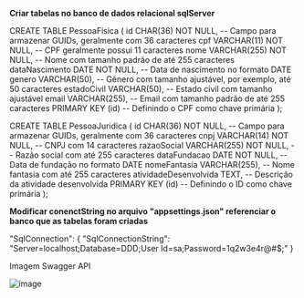 <b>Criar tabelas no banco de dados relacional sqlServer </b>

<p>CREATE TABLE PessoaFisica (
	id CHAR(36) NOT NULL, -- Campo para armazenar GUIDs, geralmente com 36 caracteres
    cpf VARCHAR(11) NOT NULL, -- CPF geralmente possui 11 caracteres
    nome VARCHAR(255) NOT NULL, -- Nome com tamanho padrão de até 255 caracteres
    dataNascimento DATE NOT NULL, -- Data de nascimento no formato DATE
    genero VARCHAR(50), -- Gênero com tamanho ajustável, por exemplo, até 50 caracteres
    estadoCivil VARCHAR(50), -- Estado civil com tamanho ajustável
    email VARCHAR(255), -- Email com tamanho padrão de até 255 caracteres
    PRIMARY KEY (id) -- Definindo o CPF como chave primária
);</p>

<p>CREATE TABLE PessoaJuridica (
    id CHAR(36) NOT NULL, -- Campo para armazenar GUIDs, geralmente com 36 caracteres
    cnpj VARCHAR(14) NOT NULL, -- CNPJ com 14 caracteres
    razaoSocial VARCHAR(255) NOT NULL, -- Razão social com até 255 caracteres
    dataFundacao DATE NOT NULL, -- Data de fundação no formato DATE
    nomeFantasia VARCHAR(255), -- Nome fantasia com até 255 caracteres
    atividadeDesenvolvida TEXT, -- Descrição da atividade desenvolvida
    PRIMARY KEY (id) -- Definindo o ID como chave primária
);</p>

<b> Modificar conenctString no arquivo "appsettings.json" referenciar o banco que as tabelas foram criadas </b>

 "SqlConnection": {
   "SqlConnectionString": "Server=localhost;Database=DDD;User Id=sa;Password=1q2w3e4r@#$;"
 }

Imagem Swagger API

![image](https://github.com/user-attachments/assets/dc47aa39-3984-4ba3-ae84-6a3f8721957e)
